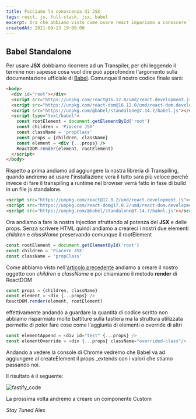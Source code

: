 ```yaml
---
title: Facciamo la conoscenza di JSX
tags: react, js, full-stack, jsx, babel
excerpt: Ora che abbiamo visto come usare react impariamo a conoscere la sintassi JSX
createdAt: 2021-09-13 19:08:00
---
```


## Babel Standalone

Per usare **JSX** dobbiamo ricorrere ad un Transpiler, per chi leggendo il termine non sapesse cosa vuol dire può approfondire l'argomento sulla documentazione ufficiale di [Babel](https://babeljs.io/docs/en/).
Comunque il nostro codice finale sarà:

````html
<body>
  <div id="root"></div>
  <script src="https://unpkg.com/react@16.12.0/umd/react.development.js"></script>
  <script src="https://unpkg.com/react-dom@16.12.0/umd/react-dom.development.js"></script>
  <script src="https://unpkg.com/@babel/standalone@7.14.7/babel.js"></script>
  <script type="text/babel">
    const rootElement = document.getElementById('root')
    const children = 'Piacere JSX'
    const className = 'propClass'
    const props = {children, className}
    const element = <div {...props} />
    ReactDOM.render(element, rootElement)
  </script>
</body>
````

Rispetto a prima andiamo ad aggiungere la nostra libreria di Transpiling, quando andremo ad usare l'installazione vera il tutto sarà più veloce perchè invece di fare il transpiling a runtime nel browser verrà
fatto in fase di build in un file js standalone.

````html
<script src="https://unpkg.com/react@17.0.2/umd/react.development.js"></script>
<script src="https://unpkg.com/react-dom@17.0.2/umd/react-dom.development.js"></script>
<script src="https://unpkg.com/@babel/standalone@7.14.7/babel.js"></script>
````

Ora andiamo a fare la nostra Injection sfruttando al potenza del **JSX** e delle props.
Senza scrivere HTML quindi andiamo a creareci i nostri due elementi *children* e *className* preservando comunque il rootElement


````js
const rootElement = document.getElementById('root')
const children = 'Piacere JSX'
const className = 'propClass'
````

Come abbiamo visto nell'[articolo precedente](../article2/index.md) andiamo a creare il nostro oggetto con *children* e *className* e poi chiamiamo il metodo **render** di ReactDOM

````js
const props = {children, className}
const element = <div {...props} />
ReactDOM.render(element, rootElement)
````
effettivamente andando a guardare la quantità di codice scritto non abbiamo risparmiato molte battiture sulla tastiera ma la struttura utilizzata
permette di poter fare cose come l'aggiunta di elementi o override di altri

````js
const elementAppend = <div id="test" {...props} />
const elementOverride = <div {...props} className="overrided-class"/>
````
Andando a vedere la console di Chrome vedremo che Babel va ad aggiungere al createElement il props _extends con i valori che stiamo passando noi.

Il risultato è il seguente:

![fastify_code](/FD65E903-1589-42A6-9BD6-669CA4235E38.jpg)

La prossima volta andremo a creare un componente Custom

*Stay Tuned*
Alex